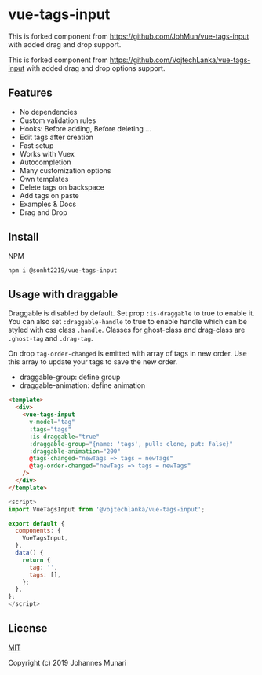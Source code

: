 # vue-tags-input

This is forked component from https://github.com/JohMun/vue-tags-input with added drag and drop support.

This is forked component from https://github.com/VojtechLanka/vue-tags-input with added drag and drop options support.
## Features

* No dependencies
* Custom validation rules
* Hooks: Before adding, Before deleting ...
* Edit tags after creation
* Fast setup
* Works with Vuex
* Autocompletion
* Many customization options
* Own templates
* Delete tags on backspace
* Add tags on paste
* Examples & Docs
* Drag and Drop

## Install

NPM
```
npm i @sonht2219/vue-tags-input
```

## Usage with draggable

Draggable is disabled by default. Set prop `:is-draggable` to true to enable it. You can also set `:draggable-handle` to true to enable handle which can be styled with css class `.handle`. Classes for ghost-class and drag-class are `.ghost-tag` and `.drag-tag`.

On drop `tag-order-changed` is emitted with array of tags in new order. Use this array to update your tags to save the new order.

- draggable-group: define group
- draggable-animation: define animation

```html
<template>
  <div>
    <vue-tags-input
      v-model="tag"
      :tags="tags"
      :is-draggable="true"
      :draggable-group="{name: 'tags', pull: clone, put: false}"
      :draggable-animation="200"
      @tags-changed="newTags => tags = newTags"
      @tag-order-changed="newTags => tags = newTags"
    />
  </div>
</template>
```

```javascript
<script>
import VueTagsInput from '@vojtechlanka/vue-tags-input';

export default {
  components: {
    VueTagsInput,
  },
  data() {
    return {
      tag: '',
      tags: [],
    };
  },
};
</script>
```

## License

[MIT](https://opensource.org/licenses/MIT)

Copyright (c) 2019 Johannes Munari
